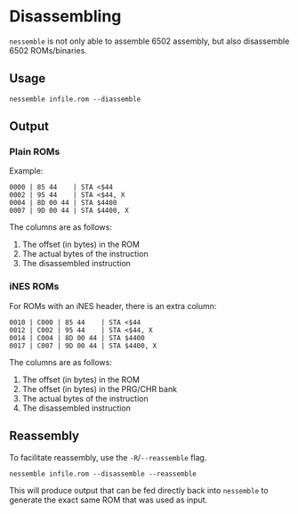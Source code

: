 # Disassembling

`nessemble` is not only able to assemble 6502 assembly, but also disassemble
6502 ROMs/binaries.

## Usage

```text
nessemble infile.rom --diassemble
```

## Output

### Plain ROMs

Example:

```text
0000 | 85 44    | STA <$44
0002 | 95 44    | STA <$44, X
0004 | 8D 00 44 | STA $4400
0007 | 9D 00 44 | STA $4400, X
```

The columns are as follows:

1. The offset (in bytes) in the ROM
2. The actual bytes of the instruction
3. The disassembled instruction

### iNES ROMs

For ROMs with an iNES header, there is an extra column:

```text
0010 | C000 | 85 44    | STA <$44
0012 | C002 | 95 44    | STA <$44, X
0014 | C004 | 8D 00 44 | STA $4400
0017 | C007 | 9D 00 44 | STA $4400, X
```

The columns are as follows:

1. The offset (in bytes) in the ROM
2. The offset (in bytes) in the PRG/CHR bank
3. The actual bytes of the instruction
4. The disassembled instruction

## Reassembly

To facilitate reassembly, use the `-R`/`--reassemble` flag.

```text
nessemble infile.rom --disassemble --reassemble
```

This will produce output that can be fed directly back into `nessemble` to
generate the exact same ROM that was used as input.
